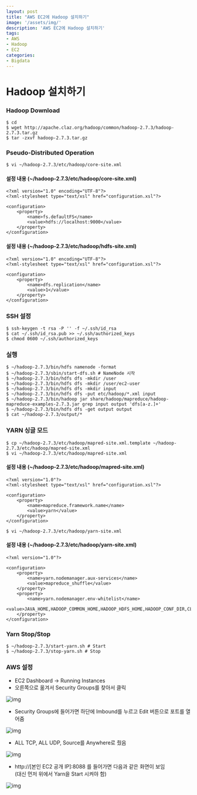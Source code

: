 ```yaml
---
layout: post
title: "AWS EC2에 Hadoop 설치하기"
image: '/assets/img/'
description: 'AWS EC2에 Hadoop 설치하기'
tags:
- AWS
- Hadoop
- EC2
categories:
- Bigdata
---
```



# Hadoop 설치하기

### Hadoop Download

```
$ cd
$ wget http://apache.claz.org/hadoop/common/hadoop-2.7.3/hadoop-2.7.3.tar.gz
$ tar -zxvf hadoop-2.7.3.tar.gz
```


### Pseudo-Distributed Operation

```
$ vi ~/hadoop-2.7.3/etc/hadoop/core-site.xml
```


#### 설정 내용 (~/hadoop-2.7.3/etc/hadoop/core-site.xml)

```
<?xml version="1.0" encoding="UTF-8"?>
<?xml-stylesheet type="text/xsl" href="configuration.xsl"?>

<configuration>
    <property>
        <name>fs.defaultFS</name>
        <value>hdfs://localhost:9000</value>
    </property>
</configuration>
```


#### 설정 내용 (~/hadoop-2.7.3/etc/hadoop/hdfs-site.xml)

```
<?xml version="1.0" encoding="UTF-8"?>
<?xml-stylesheet type="text/xsl" href="configuration.xsl"?>

<configuration>
    <property>
        <name>dfs.replication</name>
        <value>1</value>
    </property>
</configuration>

```


### SSH 설정

```
$ ssh-keygen -t rsa -P '' -f ~/.ssh/id_rsa
$ cat ~/.ssh/id_rsa.pub >> ~/.ssh/authorized_keys
$ chmod 0600 ~/.ssh/authorized_keys
```


### 실행

```
$ ~/hadoop-2.7.3/bin/hdfs namenode -format
$ ~/hadoop-2.7.3/sbin/start-dfs.sh # NameNode 시작
$ ~/hadoop-2.7.3/bin/hdfs dfs -mkdir /user
$ ~/hadoop-2.7.3/bin/hdfs dfs -mkdir /user/ec2-user
$ ~/hadoop-2.7.3/bin/hdfs dfs -mkdir input
$ ~/hadoop-2.7.3/bin/hdfs dfs -put etc/hadoop/*.xml input
$ ~/hadoop-2.7.3/bin/hadoop jar share/hadoop/mapreduce/hadoop-mapreduce-examples-2.7.3.jar grep input output 'dfs[a-z.]+'
$ ~/hadoop-2.7.3/bin/hdfs dfs -get output output
$ cat ~/hadoop-2.7.3/output/*
```


### YARN 싱글 모드

```
$ cp ~/hadoop-2.7.3/etc/hadoop/mapred-site.xml.template ~/hadoop-2.7.3/etc/hadoop/mapred-site.xml
$ vi ~/hadoop-2.7.3/etc/hadoop/mapred-site.xml
```


#### 설정 내용 (~/hadoop-2.7.3/etc/hadoop/mapred-site.xml)

```
<?xml version="1.0"?>
<?xml-stylesheet type="text/xsl" href="configuration.xsl"?>

<configuration>
    <property>
        <name>mapreduce.framework.name</name>
        <value>yarn</value>
    </property>
</configuration>
```


```
$ vi ~/hadoop-2.7.3/etc/hadoop/yarn-site.xml
```


#### 설정 내용 (~/hadoop-2.7.3/etc/hadoop/yarn-site.xml)

```
<?xml version="1.0"?>

<configuration>
    <property>
        <name>yarn.nodemanager.aux-services</name>
        <value>mapreduce_shuffle</value>
    </property>
    <property>
        <name>yarn.nodemanager.env-whitelist</name>
        <value>JAVA_HOME,HADOOP_COMMON_HOME,HADOOP_HDFS_HOME,HADOOP_CONF_DIR,CLASSPATH_PREPEND_DISTCACHE,HADOOP_YARN_HOME,HADOOP_MAPRED_HOME</value>
    </property>
</configuration>
```


### Yarn Stop/Stop
```
$ ~/hadoop-2.7.3/start-yarn.sh # Start
$ ~/hadoop-2.7.3/stop-yarn.sh # Stop
```


### AWS 설정
- EC2 Dashboard -> Running Instances
- 오른쪽으로 옮겨서 Security Groups를 찾아서 클릭

![img](https://cdn-images-1.medium.com/max/2000/1*PrqjkC0TLQKSWeAa2WrlkQ.png)

- Security Groups에 들어가면 하단에 Imbound를 누르고 Edit 버튼으로 포트를 열어줌  

![img](https://cdn-images-1.medium.com/max/2000/1*bkucpTM_XBF212mGnwuwTg.png)

- ALL TCP, ALL UDP, Source를 Anywhere로 줬음

![img](https://cdn-images-1.medium.com/max/2000/1*MvoIVZ-Se8kMC3z9-Y57HA.png)

- http://[본인 EC2 공개 IP]:8088 를 들어가면 다음과 같은 화면이 보임  
(대신 먼저 위에서 Yarn을 Start 시켜야 함)

![img](https://cdn-images-1.medium.com/max/2000/1*CCKFoyaLlskfYKC3DfsyZw.png)

